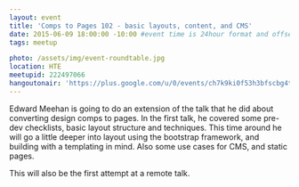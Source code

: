 ```yaml
---
layout: event 
title: 'Comps to Pages 102 - basic layouts, content, and CMS' 
date: 2015-06-09 18:00:00 -10:00 #event time is 24hour format and offset by timezone 
tags: meetup 

photo: /assets/img/event-roundtable.jpg 
location: HTE 
meetupid: 222497066 
hangoutonair: 'https://plus.google.com/u/0/events/ch7k9ki0f53h3bfscbg4tg3q7sg' 
---
```


Edward Meehan is going to do an extension of the talk that he did about converting design comps to pages. In the first talk, he covered some pre-dev checklists, basic layout structure and techniques. This time around he will go a little deeper into layout using the bootstrap framework, and building with a templating in mind. Also some use cases for CMS, and static pages.

This will also be the first attempt at a remote talk.

<!-- REMOVE COMMENT TAGS AFTER EVENT
####Event Follow up 

Presentation Links 
* [Link Label](http:linkurl.com) 
* [Link Label](http:linkurl.com) 

####Event Video 
<div class="embed-responsive embed-responsive-16by9">
<iframe class="embed-responsive-item" src="//www.youtube.com/embed/YOUTUBEID" frameborder="0" allowfullscreen></iframe>
</div>
REMOVE COMMENT TAGS AFTER EVENT -->
